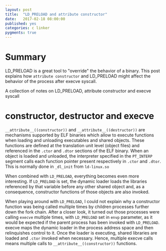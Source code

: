 ```yaml
---
layout: post
title:  "LD_PRELOAD and attribute constructor"
date:   2017-02-18 08:00:00
published: yes
categories: c linker
pygments: true
---
```


Summary
=======
LD_PRELOAD is a great tool to "override" the behavior of a binary. This post explains how `attribute constructor` and LD_PRELOAD might affect the behavior of the process after execve syscall.

A collection of notes on LD_PRELOAD, attribute constructor and execve syscall

constructor, destructor and execve
=======

`__attribute__((constructor))` and `__attribute__((destructor))` are mechanisms
supported by ELF binaries which allow to execute functions when loading and unloading executables and shared 
objects. These functions are defined at the translation unit level (object files) 
and referenced in the `.ctor` and `.dtor` sections of the ELF binary. When an object 
is loaded and unloaded, the interpreter specified in the `PT_INTERP` segment 
calls each function pointer present respectively in `.ctor` and `.dtor`. 
This is normally done in `_dl_init` from `ld-linux.so`

When combined with `LD_PRELOAD`, 
everything becomes even more interesting. If `LD_PRELOAD` is set, the dynamic loader 
loads the libraries referenced by that variable before any other shared object and,
as a consequence, constructor functions of those objects are also invoked.

When playing around with `LD_PRELOAD`,  I could not explain why a constructor function 
was being called multiple 
times by children processes further down the fork chain.
After a closer look, it turned out those processes were calling `execve` multiple
times, with `LD_PRELOAD` set in `envp` parameter, as it would be expected if the parent
process has been invoked with `LD_PRELOAD`. execve maps the dynamic loader in
the process address space and then relinquishes control to it. Once the loader
is executing, shared libraries are loaded and `.ctor` invoked when necessary.
Hence, multiple execve calls means multiple calls to `__attribute__((constructor))`
functions.
